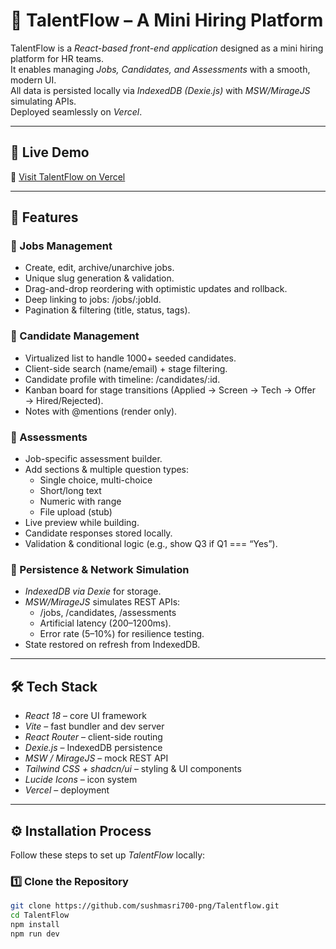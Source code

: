 # 🌟 TalentFlow – A Mini Hiring Platform

TalentFlow is a *React-based front-end application* designed as a mini hiring platform for HR teams.  
It enables managing *Jobs, Candidates, and Assessments* with a smooth, modern UI.  
All data is persisted locally via *IndexedDB (Dexie.js)* with *MSW/MirageJS* simulating APIs.  
Deployed seamlessly on *Vercel*.  

---

## 🚀 Live Demo

🔗 [Visit TalentFlow on Vercel](https://talentflowhr.vercel.app/)

---

## 📌 Features

### 🔹 Jobs Management
- Create, edit, archive/unarchive jobs.  
- Unique slug generation & validation.  
- Drag-and-drop reordering with optimistic updates and rollback.  
- Deep linking to jobs: /jobs/:jobId.  
- Pagination & filtering (title, status, tags).  

### 🔹 Candidate Management
- Virtualized list to handle 1000+ seeded candidates.  
- Client-side search (name/email) + stage filtering.  
- Candidate profile with timeline: /candidates/:id.  
- Kanban board for stage transitions (Applied → Screen → Tech → Offer → Hired/Rejected).  
- Notes with @mentions (render only).  

### 🔹 Assessments
- Job-specific assessment builder.  
- Add sections & multiple question types:
  - Single choice, multi-choice  
  - Short/long text  
  - Numeric with range  
  - File upload (stub)  
- Live preview while building.  
- Candidate responses stored locally.  
- Validation & conditional logic (e.g., show Q3 if Q1 === “Yes”).  

### 🔹 Persistence & Network Simulation
- *IndexedDB via Dexie* for storage.  
- *MSW/MirageJS* simulates REST APIs:
  - /jobs, /candidates, /assessments  
  - Artificial latency (200–1200ms).  
  - Error rate (5–10%) for resilience testing.  
- State restored on refresh from IndexedDB.  

---

## 🛠 Tech Stack

- *React 18* – core UI framework  
- *Vite* – fast bundler and dev server  
- *React Router* – client-side routing  
- *Dexie.js* – IndexedDB persistence  
- *MSW / MirageJS* – mock REST API  
- *Tailwind CSS + shadcn/ui* – styling & UI components  
- *Lucide Icons* – icon system  
- *Vercel* – deployment  

---

## ⚙ Installation Process

Follow these steps to set up *TalentFlow* locally:

### 1️⃣ Clone the Repository
```bash
git clone https://github.com/sushmasri700-png/Talentflow.git
cd TalentFlow
npm install
npm run dev
